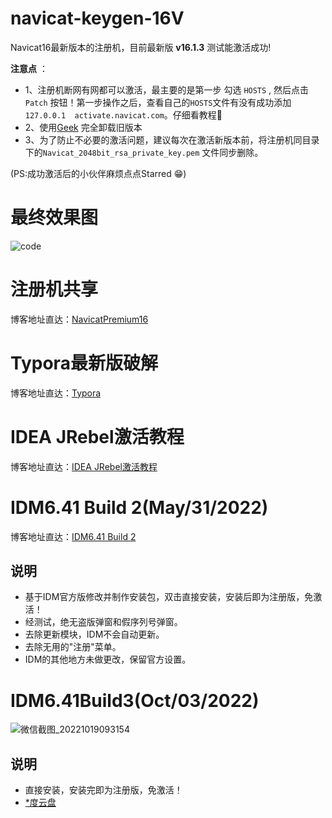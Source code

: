 # navicat-keygen-16V 
Navicat16最新版本的注册机，目前最新版 **v16.1.3** 测试能激活成功!

**注意点** ：
- 1、注册机断网有网都可以激活，最主要的是第一步 勾选 `HOSTS` , 然后点击 `Patch` 按钮！第一步操作之后，查看自己的`HOSTS`文件有没有成功添加`127.0.0.1	activate.navicat.com`。仔细看教程🚨
- 2、使用[Geek](https://geekuninstaller.com/download?version=1.5.0.161) 完全卸载旧版本
- 3、为了防止不必要的激活问题，建议每次在激活新版本前，将注册机同目录下的`Navicat_2048bit_rsa_private_key.pem` 文件同步删除。

(PS:成功激活后的小伙伴麻烦点点Starred 😁)

# 最终效果图
![code](https://user-images.githubusercontent.com/40384503/195774411-27254d17-4afa-4f6e-b947-8353bc41b7ee.png)




# 注册机共享

博客地址直达：[NavicatPremium16](https://lijunyi.xyz/blogs/app/2022/NavicatPremium16.html)

# Typora最新版破解

博客地址直达：[Typora](https://lijunyi.xyz/blogs/app/2022/Typora.html)

# IDEA JRebel激活教程
博客地址直达：[IDEA JRebel激活教程](https://lijunyi.xyz/blogs/app/2022/JRebel.html)

# IDM6.41 Build 2(May/31/2022)
博客地址直达：[IDM6.41 Build 2](https://lijunyi.xyz/blogs/app/2022/idm.html)
## 说明
- 基于IDM官方版修改并制作安装包，双击直接安装，安装后即为注册版，免激活！
- 经测试，绝无盗版弹窗和假序列号弹窗。
- 去除更新模块，IDM不会自动更新。
- 去除无用的"注册"菜单。
- IDM的其他地方未做更改，保留官方设置。

# IDM6.41Build3(Oct/03/2022)
![微信截图_20221019093154](https://user-images.githubusercontent.com/40384503/196576165-69658ec0-a49b-4a30-ba45-a367ae128e7b.png)
## 说明
- 直接安装，安装完即为注册版，免激活！
- [*度云盘](https://pan.baidu.com/s/1za6taKw8IyToc1upSngFZg?pwd=c7kf)

